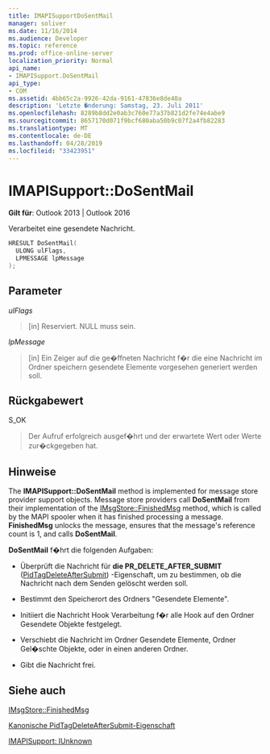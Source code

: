 ```yaml
---
title: IMAPISupportDoSentMail
manager: soliver
ms.date: 11/16/2014
ms.audience: Developer
ms.topic: reference
ms.prod: office-online-server
localization_priority: Normal
api_name:
- IMAPISupport.DoSentMail
api_type:
- COM
ms.assetid: 4bb65c2a-9926-42da-9161-47836e8de40a
description: 'Letzte �nderung: Samstag, 23. Juli 2011'
ms.openlocfilehash: 8289b8dd2e0ab3c760e77a37b821d2fe74e4abe9
ms.sourcegitcommit: 8657170d071f9bcf680aba50b9c07f2a4fb82283
ms.translationtype: MT
ms.contentlocale: de-DE
ms.lasthandoff: 04/28/2019
ms.locfileid: "33423951"
---
```

# <a name="imapisupportdosentmail"></a>IMAPISupport::DoSentMail

  
  
**Gilt für**: Outlook 2013 | Outlook 2016 
  
Verarbeitet eine gesendete Nachricht.
  
```cpp
HRESULT DoSentMail(
  ULONG ulFlags,
  LPMESSAGE lpMessage
);
```

## <a name="parameters"></a>Parameter

 _ulFlags_
  
> [in] Reserviert. NULL muss sein.
    
 _lpMessage_
  
> [in] Ein Zeiger auf die ge�ffneten Nachricht f�r die eine Nachricht im Ordner speichern gesendete Elemente vorgesehen generiert werden soll.
    
## <a name="return-value"></a>Rückgabewert

S_OK 
  
> Der Aufruf erfolgreich ausgef�hrt und der erwartete Wert oder Werte zur�ckgegeben hat.
    
## <a name="remarks"></a>Hinweise

The **IMAPISupport::DoSentMail** method is implemented for message store provider support objects. Message store providers call **DoSentMail** from their implementation of the [IMsgStore::FinishedMsg](imsgstore-finishedmsg.md) method, which is called by the MAPI spooler when it has finished processing a message. **FinishedMsg** unlocks the message, ensures that the message's reference count is 1, and calls **DoSentMail**.
  
 **DoSentMail** f�hrt die folgenden Aufgaben: 
  
- Überprüft die Nachricht für **die PR_DELETE_AFTER_SUBMIT** ([PidTagDeleteAfterSubmit](pidtagdeleteaftersubmit-canonical-property.md)) -Eigenschaft, um zu bestimmen, ob die Nachricht nach dem Senden gelöscht werden soll.
    
- Bestimmt den Speicherort des Ordners "Gesendete Elemente".
    
- Initiiert die Nachricht Hook Verarbeitung f�r alle Hook auf den Ordner Gesendete Objekte festgelegt.
    
- Verschiebt die Nachricht im Ordner Gesendete Elemente, Ordner Gel�schte Objekte, oder in einen anderen Ordner.
    
- Gibt die Nachricht frei.
    
## <a name="see-also"></a>Siehe auch



[IMsgStore::FinishedMsg](imsgstore-finishedmsg.md)
  
[Kanonische PidTagDeleteAfterSubmit-Eigenschaft](pidtagdeleteaftersubmit-canonical-property.md)
  
[IMAPISupport: IUnknown](imapisupportiunknown.md)

